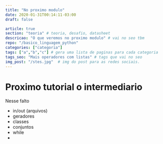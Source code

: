 ```yaml
---
title: "No proximo modulo"
date: 2020-01-31T00:14:11-03:00
draft: false

article: true
section: "teoria" # teoria, desafio, datasheet
descricao: "O que veremos no proximo modulo" # vai no seo tbm
repo: "/basico_linguagem_python"
categories: ["categoria"]
tags: ["a","b","c"] # gera uma lista de paginas para cada categoria
tags_seo: "Mais operadores com listas" # tags que vai no seo
img_post: "/stes.jpg"  # img do post para as redes sociais.
---
```



# Proximo tutorial o intermediario

Nesse falto 
- in/out (arquivos)
- geradores
- classes
- conjuntos
- while
- 